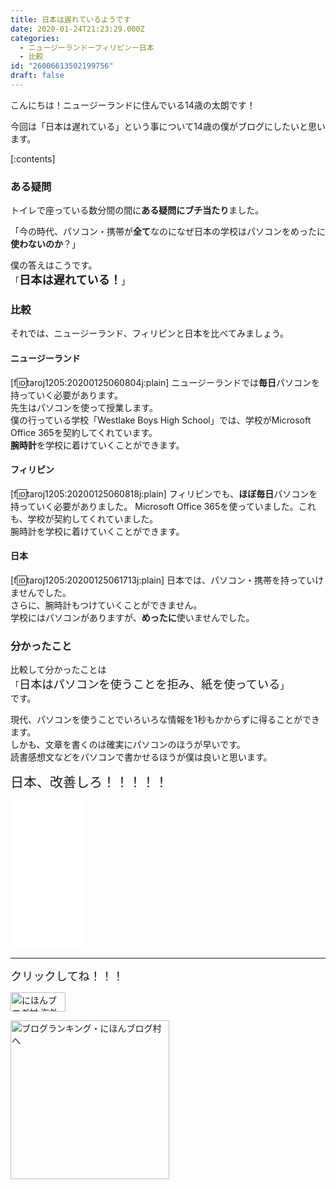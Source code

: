 ```yaml
---
title: 日本は遅れているようです
date: 2020-01-24T21:23:29.000Z
categories:
  - ニュージーランドーフィリピンー日本
  - 比較
id: "26006613502199756"
draft: false
---
```

こんにちは！ニュージーランドに住んでいる14歳の太朗です！

今回は「日本は遅れている」という事について14歳の僕がブログにしたいと思います。


[:contents]


### ある疑問
トイレで座っている数分間の間に<b>ある疑問にブチ当たり</b>ました。<br />


<!-- more -->


「今の時代、パソコン・携帯が<b>全て</b>なのになぜ日本の学校はパソコンをめったに<b>使わないのか</b>？」

僕の答えはこうです。<br />
「<span style="font-size: 130%"><b>日本は遅れている！</b></span>」

### 比較
それでは、ニュージーランド、フィリピンと日本を比べてみましょう。

#### ニュージーランド
[f:id:taroj1205:20200125060804j:plain]
ニュージーランドでは<b>毎日</b>パソコンを持っていく必要があります。<br />
先生はパソコンを使って授業します。<br />
僕の行っている学校「Westlake Boys High School」では、学校がMicrosoft Office 365を契約してくれています。<br />
<b>腕時計</b>を学校に着けていくことができます。

#### フィリピン
[f:id:taroj1205:20200125060818j:plain]
フィリピンでも、<b>ほぼ毎日</b>パソコンを持っていく必要がありました。
Microsoft Office 365を使っていました。これも、学校が契約してくれていました。<br />
腕時計を学校に着けていくことができます。

#### 日本
[f:id:taroj1205:20200125061713j:plain]
日本では、パソコン・携帯を持っていけませんでした。<br />
さらに、腕時計もつけていくことができません。<br />
学校にはパソコンがありますが、<b>めったに</b>使いませんでした。

### 分かったこと
比較して分かったことは<br />
「<span style="font-size: 130%">日本はパソコンを使うことを拒み、紙を使っている</span>」<br />
です。

現代、パソコンを使うことでいろいろな情報を1秒もかからずに得ることができます。<br />
しかも、文章を書くのは確実にパソコンのほうが早いです。<br />
読書感想文などをパソコンで書かせるほうが僕は良いと思います。

<span style="font-size: 150%">日本、改善しろ！！！！！</span>

<iframe style="width:120px;height:240px;" marginwidth="0" marginheight="0" scrolling="no" frameborder="0" src="//rcm-fe.amazon-adsystem.com/e/cm?lt1=_blank&bc1=000000&IS2=1&bg1=FFFFFF&fc1=000000&lc1=0000FF&t=taroj1205-hatena-22&language=ja_JP&o=9&p=8&l=as4&m=amazon&f=ifr&ref=as_ss_li_til&asins=B00O2TXF8O&linkId=210a510a902d5a4c343809f5bb08b0d3"></iframe>

<hr />

<span style="font-size: 130%">クリックしてね！！！</span>
<p><a href="https://overseas.blogmura.com/ranking/in?p_cid=10927073" target="_blank"><img src="https://b.blogmura.com/overseas/88_31.gif" alt="にほんブログ村 海外生活ブログへ" width="88" height="31" border="0" /></a></p>
<p><a href="https://blogmura.com/ranking/in?p_cid=10927073" target="_blank"><img src="https://b.blogmura.com/original/11502" alt="ブログランキング・にほんブログ村へ" width="254" border="0" /></a></p>
